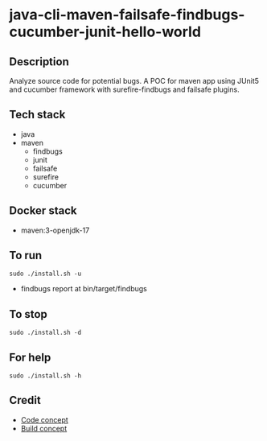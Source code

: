 # java-cli-maven-failsafe-findbugs-cucumber-junit-hello-world

## Description
Analyze source code for potential bugs.
A POC for maven app using JUnit5
and cucumber framework with surefire-findbugs
and failsafe plugins.

## Tech stack
- java
- maven
	- findbugs
  - junit
  - failsafe
  - surefire
  - cucumber

## Docker stack
- maven:3-openjdk-17

## To run
`sudo ./install.sh -u`
- findbugs report at bin/target/findbugs

## To stop
`sudo ./install.sh -d`

## For help
`sudo ./install.sh -h`

## Credit
- [Code concept](https://stackoverflow.com/questions/67847818/maven-junit-5-cucumber-not-running-tests)
- [Build concept](https://github.com/citrusframework/citrus-samples/blob/main/samples-junit/sample-junit5/pom.xml)
